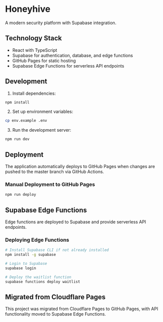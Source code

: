 # Honeyhive

A modern security platform with Supabase integration.

## Technology Stack

- React with TypeScript
- Supabase for authentication, database, and edge functions
- GitHub Pages for static hosting
- Supabase Edge Functions for serverless API endpoints

## Development

1. Install dependencies:
```bash
npm install
```

2. Set up environment variables:
```bash
cp env.example .env
```

3. Run the development server:
```bash
npm run dev
```

## Deployment

The application automatically deploys to GitHub Pages when changes are pushed to the master branch via GitHub Actions.

### Manual Deployment to GitHub Pages
```bash
npm run deploy
```

## Supabase Edge Functions

Edge functions are deployed to Supabase and provide serverless API endpoints.

### Deploying Edge Functions
```bash
# Install Supabase CLI if not already installed
npm install -g supabase

# Login to Supabase
supabase login

# Deploy the waitlist function
supabase functions deploy waitlist
```

## Migrated from Cloudflare Pages
This project was migrated from Cloudflare Pages to GitHub Pages, with API functionality moved to Supabase Edge Functions. 